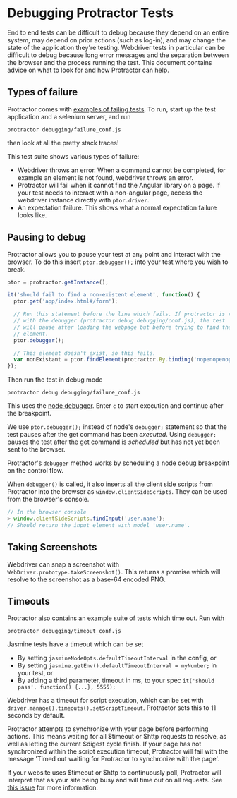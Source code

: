 Debugging Protractor Tests
==========================

End to end tests can be difficult to debug because they depend on an entire
system, may depend on prior actions (such as log-in), and may change the
state of the application they're testing. Webdriver tests in particular
can be difficult to debug because long error messages and the separation
between the browser and the process running the test. This document contains
advice on what to look for and how Protractor can help.

Types of failure
----------------

Protractor comes with [examples of failing tests](https://github.com/angular/protractor/blob/master/debugging/failure_spec.js).
To run, start up the test application and a selenium server, and run

```
protractor debugging/failure_conf.js
```

then look at all the pretty stack traces!

This test suite shows various types of failure:
-  Webdriver throws an error. When a command cannot be completed, for example
   an element is not found, webdriver throws an error.
-  Protractor will fail when it cannot find the Angular library on a page.
   If your test needs to interact with a non-angular page, access the webdriver
   instance directly with `ptor.driver`.
-  An expectation failure. This shows what a normal expectation failure looks
   like.

Pausing to debug
----------------

Protractor allows you to pause your test at any point and interact with the
browser. To do this insert `ptor.debugger();` into your test where you wish
to break.

```javascript
ptor = protractor.getInstance();

it('should fail to find a non-existent element', function() {
  ptor.get('app/index.html#/form');

  // Run this statement before the line which fails. If protractor is run
  // with the debugger (protractor debug debugging/conf.js), the test
  // will pause after loading the webpage but before trying to find the
  // element.
  ptor.debugger();

  // This element doesn't exist, so this fails.
  var nonExistant = ptor.findElement(protractor.By.binding('nopenopenope'));
});
```

Then run the test in debug mode

```
protractor debug debugging/failure_conf.js
```

This uses the [node debugger](http://nodejs.org/api/debugger.html). Enter
`c` to start execution and continue after the breakpoint.

We use `ptor.debugger();` instead of node's `debugger;` statement so that
the test pauses after the get command has been *executed*. Using `debugger;`
pauses the test after the get command is *scheduled* but has not yet
been sent to the browser.

Protractor's `debugger` method works by scheduling a node debug breakpoint
on the control flow.

When `debugger()` is called, it also inserts all the client side scripts
from Protractor into the browser as `window.clientSideScripts`. They can be
used from the browser's console.

```javascript
// In the browser console
> window.clientSideScripts.findInput('user.name');
// Should return the input element with model 'user.name'.
```

Taking Screenshots
------------------

Webdriver can snap a screenshot with `WebDriver.prototype.takeScreenshot()`.
This returns a promise which will resolve to the screenshot as a base-64
encoded PNG.

Timeouts
--------

Protractor also contains an example suite of tests which time out. Run with

```
protractor debugging/timeout_conf.js
```

Jasmine tests have a timeout which can be set
- By setting `jasmineNodeOpts.defaultTimeoutInterval` in the config, or
- By setting `jasmine.getEnv().defaultTimeoutInterval = myNumber;` in your test,
  or
- By adding a third parameter, timeout in ms, to your spec
  `it('should pass', function() {...}, 5555);`

Webdriver has a timeout for script execution, which can be set with
`driver.manage().timeouts().setScriptTimeout`. Protractor sets this to 11
seconds by default.

Protractor attempts to synchronize with your page before performing actions.
This means waiting for all $timeout or $http requests to resolve, as well as
letting the current $digest cycle finish. If your page has not synchronized
within the script execution timeout, Protractor will fail with the message
'Timed out waiting for Protractor to synchronize with the page'.

If your website uses $timeout or $http to continuously poll, Protractor will
interpret that as your site being busy and will time out on all requests. See
[this issue](https://github.com/angular/protractor/issues/49) for more
information.
